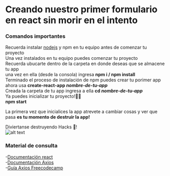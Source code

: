 # Creando nuestro primer formulario en react sin morir en el intento

### Comandos importantes   
Recuerda instalar [nodejs](https://nodejs.org/en/download/) y npm en tu equipo antes de comenzar tu proyecto  
Una vez instalados en tu equipo puedes comenzar tu proyecto  
Recuerda ubucarte dentro de la carpeta en donde deseas que se almacene tu app  
una vez en ella (desde la consola) ingresa **npm i / npm install**   
Terminado el proceso de instalación de npm puedes crear tu porimer app  
ahora usa **create-react-app _nombre-de-tu-app_**  
Creada la carpeta de tu app ingresa a ella **cd  _nombre-de-tu-app_**  
Ya puedes inicializar tu proyecto!:tada::tada:  
**npm start**  

La primera vez que inicialices la app atrevete a cambiar cosas y ver que pasa
**es tu momento de destruir la app!**

Diviertanse destruyendo Hacks :purple_heart:!  
![alt text](https://i.gifer.com/WpgD.gif)



### Material de consulta  
-[Documentación react](https://es.reactjs.org/docs/getting-started.html)  
-[Documentación Axios]( https://axios-http.com/es/docs/intro)  
-[Guía Axios Freecodecamp](https://www.freecodecamp.org/espanol/news/como-usar-axios-con-react/)   



